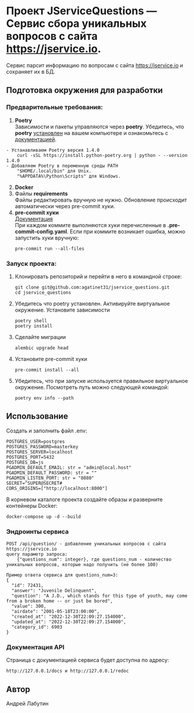 # Проект JServiceQuestions — Сервис сбора уникальных вопросов с сайта https://jservice.io.
Сервис парсит информацию по вопросам с сайта https://jservice.io и сохраняет их в БД.
## Подготовка окружения для разработки

### Предварительные требования:
1. **Poetry** \
Зависимости и пакеты управляются через **poetry**. Убедитесь, что **poetry** [установлен](https://python-poetry.org/docs/#osx--linux--bashonwindows-install-instructions) на вашем компьютере и ознакомьтесь с [документацией](https://python-poetry.org/docs/cli/).
```
- Устанавливаем Poetry версия 1.4.0
    curl -sSL https://install.python-poetry.org | python - --version 1.4.0
- Добавляем Poetry в переменную среды PATH
    "$HOME/.local/bin" для Unix.
    "%APPDATA%\Python\Scripts" для Windows.
```
2. **Docker**
3. Файлы **requirements** \
Файлы редактировать вручную не нужно. Обновление происходит автоматически через pre-commit хуки.
4. **pre-commit хуки** \
[Документация](https://pre-commit.com)\
При каждом коммите выполняются хуки перечисленные в **.pre-commit-config.yaml**.
Если при коммите возникает ошибка, можно запустить хуки вручную:
    ```
    pre-commit run --all-files
    ```

### Запуск проекта:
1. Клонировать репозиторий и перейти в него в командной строке:
    ```
    git clone git@github.com:agatinet31/jservice_questions.git
    cd jservice_questions
    ```
2. Убедитесь что poetry установлен. Активируйте виртуальное окружение. Установите зависимости
    ```
    poetry shell
    poetry install
    ```
3. Сделайте миграции
    ```
    alembic upgrade head
    ```
4. Установите pre-commit хуки
    ```
    pre-commit install --all
    ```
5. Убедитесь, что при запуске используется правильное виртуальное окружение.
Посмотреть путь можно следующей командой:
    ```
    poetry env info --path
    ```
## Использование
Создать и заполнить файл .env:
```
POSTGRES_USER=postgres
POSTGRES_PASSWORD=masterkey
POSTGRES_SERVER=localhost
POSTGRES_PORT=5432
POSTGRES_DB=js
PGADMIN_DEFAULT_EMAIL: str = "admin@local.host"
PGADMIN_DEFAULT_PASSWORD: str = ""
PGADMIN_LISTEN_PORT: str = "8080"
SECRET=^SUPER@SECRET#
CORS_ORIGINS=["http://localhost:8000"]
```
В корневом каталоге проекта создайте образы и разверните контейнеры Docker:
```
docker-compose up -d --build
```
### Эндроинты сервиса
```
POST /api/question/ - добавление уникальных вопросов с сайта https://jservice.io
query параметр запроса:
    {"questions_num": integer}, где questions_num - количество уникальных вопросов, которые надо получить (не более 100)

Пример ответа сервиса для questions_num=3:
{
  "id": 72431,
  "answer": "Juvenile Delinquent",
  "question": "A J.D., which stands for this type of youth, may come from a broken home -- or just be bored",
  "value": 300,
  "airdate": "2001-05-18T23:00:00",
  "created_at": "2022-12-30T22:09:27.154000",
  "updated_at": "2022-12-30T22:09:27.154000",
  "category_id": 6903
}
```
### Документация API
Страница с документацией сервиса будет доступна по адресу:
```
http://127.0.0.1/docs и http://127.0.0.1/redoc
```

## Автор
Андрей Лабутин

